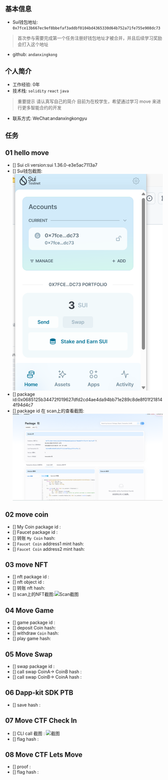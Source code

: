 ## 基本信息
- Sui钱包地址: `0x7fce13b667ec9ef8bbefaf3addbf0104bd4365330d64b752a71fe755e908dc73`
> 首次参与需要完成第一个任务注册好钱包地址才被合并，并且后续学习奖励会打入这个地址
- github: `andanxingkong`

## 个人简介
- 工作经验: 0年
- 技术栈: `solidity` `react` `java`
> 重要提示 请认真写自己的简介
 目前为在校学生，希望通过学习 move 来进行更多智能合约的开发
- 联系方式: WeChat:andanxingkongyu

## 任务

##   01 hello move  
- [] Sui cli version:sui 1.36.0-e3e5ac7113a7
- [] Sui钱包截图: ![Sui钱包截图](./images/qiaobao.png)
- [] package id:0x0685125b34472f019627dfd2cd4ae4da94bb71e289c8de8f01f218144f94d4c7
- [] package id 在 scan上的查看截图:![Scan截图](./images/id.png)

##   02 move coin
- [] My Coin package id : 
- [] Faucet package id : 
- [] 转账 `My Coin` hash:
- [] `Faucet Coin` address1 mint hash:
- [] `Faucet Coin` address2 mint hash:

##   03 move NFT
- [] nft package id :
- [] nft object id : 
- [] 转账 nft  hash:
- [] scan上的NFT截图:![Scan截图](./images/你的图片地址)

##   04 Move Game
- [] game package id :
- [] deposit Coin hash:
- [] withdraw `Coin` hash:
- [] play game hash:

##   05 Move Swap
- [] swap package id :
- [] call swap CoinA-> CoinB  hash :
- [] call swap CoinB-> CoinA  hash :

##   06 Dapp-kit SDK PTB
- [] save hash :

##   07 Move CTF Check In
- [] CLI call 截图 : ![截图](./images/你的图片地址)
- [] flag hash :

##   08 Move CTF Lets Move
- [] proof : 
- [] flag hash :
